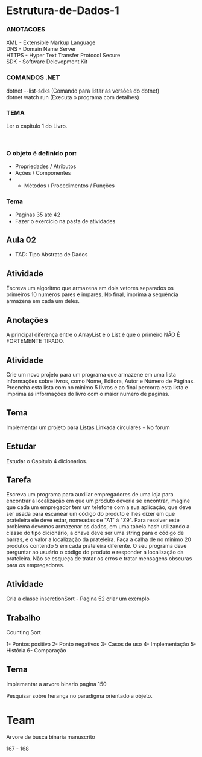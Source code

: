 # Estrutura-de-Dados-1

<h3>ANOTACOES</h3>

XML - Extensible Markup Language </br>
DNS - Domain Name Server </br>
HTTPS - Hyper Text Transfer Protocol Secure </br>
SDK - Software Delevopment Kit </br>

<h3>COMANDOS .NET</h3>

dotnet --list-sdks (Comando para listar as versões do dotnet) </br>
dotnet watch run (Executa o programa com detalhes) </br>

<h3>TEMA</h3>

Ler o capitulo 1 do Livro. </br>

</br>

<h3>O objeto é definido por: </h3>

- Propriedades / Atributos
- Ações / Componentes
- + Métodos / Procedimentos / Funções

<h3>Tema</h3>

- Paginas 35 até 42 
- Fazer o exercicio na pasta de atividades

## Aula 02

- TAD: Tipo Abstrato de Dados

## Atividade

Escreva um algoritmo que armazena em dois vetores separados os primeiros 10 numeros pares e impares.
No final, imprima a sequência armazena em cada um deles.

## Anotações

A principal diferença entre o ArrayList e o List é que o primeiro NÃO É FORTEMENTE TIPADO.

## Atividade

Crie um novo projeto para um programa que armazene em uma lista informações sobre livros, como Nome, Editora, Autor e Número de Páginas.
Preencha esta lista com no minimo 5 livros e ao final percorra esta lista e imprima as informações do livro com o maior numero de paginas.

## Tema 

Implementar um projeto para Listas Linkada circulares - No forum

## Estudar

Estudar o Capitulo 4 dicionarios.

## Tarefa

Escreva um programa para auxiliar empregadores de uma loja para encontrar a localização em que um produto deveria se encontrar, imagine que 
cada um empregador tem um telefone com a sua aplicação, que deve ser usada para escanear um código do produto e lhes dizer em que prateleira ele 
deve estar, nomeadas de "A1" á "Z9". Para resolver este problema devemos armazenar os dados, em uma tabela hash utilizando a classe do tipo
dicionário, a chave deve ser uma string para o código de barras, e o valor a localização da prateleira. Faça a calha de no minimo 20 produtos contendo 5 
em cada prateleira diferente. O seu programa deve perguntar ao usuário o código do produto e responder a localização da prateleira. Não se esqueça de tratar
os erros e tratar mensagens obscuras para os empregadores.

## Atividade

Cria a classe inserctionSort - Pagina 52 criar um exemplo

## Trabalho 

Counting Sort

1- Pontos positivo
2- Ponto negativos
3- Casos de uso
4- Implementação
5- História
6- Comparação

## Tema

Implementar a arvore binario pagina 150

Pesquisar sobre herança no paradigma orientado a objeto.

# Team
Arvore de busca binaria manuscrito 

167 - 168